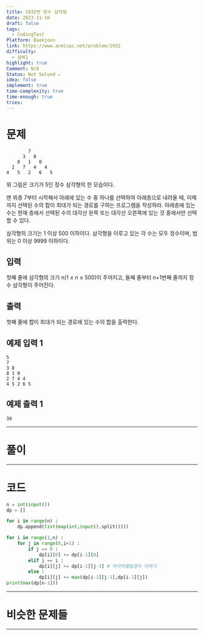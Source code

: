 ```yaml
---
title: 1932번 정수 삼각형
date: 2023-11-16
draft: false
tags:
  - CodingTest
Platform: Baekjoon
link: https://www.acmicpc.net/problem/1932
difficulty:
  - 실버1
highlight: true
Comment: N/A
Status: Not Solved ✏️
idea: false
implement: true
time-complexity: true
time-enough: true
tries:
---
```

# 문제

```
        7
      3   8
    8   1   0
  2   7   4   4
4   5   2   6   5
```

위 그림은 크기가 5인 정수 삼각형의 한 모습이다.

맨 위층 7부터 시작해서 아래에 있는 수 중 하나를 선택하여 아래층으로 내려올 때, 이제까지 선택된 수의 합이 최대가 되는 경로를 구하는 프로그램을 작성하라. 아래층에 있는 수는 현재 층에서 선택된 수의 대각선 왼쪽 또는 대각선 오른쪽에 있는 것 중에서만 선택할 수 있다.

삼각형의 크기는 1 이상 500 이하이다. 삼각형을 이루고 있는 각 수는 모두 정수이며, 범위는 0 이상 9999 이하이다.

## 입력

첫째 줄에 삼각형의 크기 n(1 ≤ n ≤ 500)이 주어지고, 둘째 줄부터 n+1번째 줄까지 정수 삼각형이 주어진다.

## 출력

첫째 줄에 합이 최대가 되는 경로에 있는 수의 합을 출력한다.

## 예제 입력 1

```
5
7
3 8
8 1 0
2 7 4 4
4 5 2 6 5
```

## 예제 출력 1

```
30
```


___

# 풀이





____

# 코드

```python
n = int(input())
dp = []

for i in range(n) :                       
    dp.append(list(map(int,input().split())))

for i in range(1,n) :                           
    for j in range(0,i+1) :                    
        if j == 0 :
            dp[i][0] += dp[i-1][0]            
        elif j == i :
            dp[i][j] += dp[i-1][j-1] # 마지막열일경우 더하기
        else :
            dp[i][j] += max(dp[i-1][j-1],dp[i-1][j])
print(max(dp[n-1]))
```




___

# 비슷한 문제들






___
